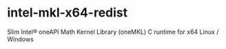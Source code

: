 # intel-mkl-x64-redist
Slim Intel® oneAPI Math Kernel Library (oneMKL) C runtime for x64 Linux / Windows
